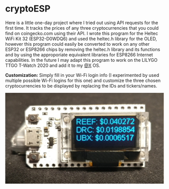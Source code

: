 # cryptoESP

Here is a little one-day project where I tried out using API requests for the first time. It tracks the prices of any three cryptocurrencies that you could find on coingecko.com using their API. I wrote this program for the Heltec WiFi Kit 32 (ESP32-D0WDQ6) and used the heltec.h library for the OLED, however this program could easily be converted to work on any other ESP32 or ESP8266 chips by removing the heltec.h library and its functions and by using the approporiate equivalent libraries for ESP8266 Internet capabilities. In the future I may adapt this program to work on the LILYGO TTGO T-Watch 2020 and add it to my [@X](https://github.com/amartora/Alt64X) OS.

**Customization:**
Simply fill in your Wi-Fi login info (I experimented by used multiple possible Wi-Fi logins for this one) and customize the three chosen cryptocurrencies to be displayed by replacing the IDs and tickers/names.

![alt text](https://github.com/amartora/cryptoESP/blob/main/cryptoESPHeltec32.jpg)
